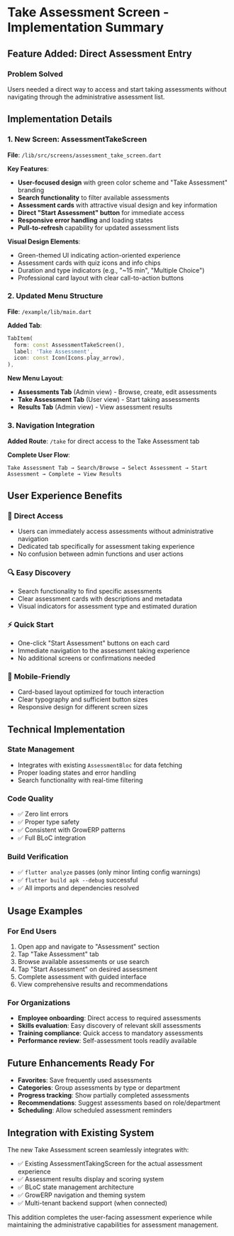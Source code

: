 # Take Assessment Screen - Implementation Summary

## Feature Added: Direct Assessment Entry

### Problem Solved
Users needed a direct way to access and start taking assessments without navigating through the administrative assessment list.

## Implementation Details

### 1. New Screen: AssessmentTakeScreen
**File**: `/lib/src/screens/assessment_take_screen.dart`

**Key Features**:
- **User-focused design** with green color scheme and "Take Assessment" branding
- **Search functionality** to filter available assessments
- **Assessment cards** with attractive visual design and key information
- **Direct "Start Assessment" button** for immediate access
- **Responsive error handling** and loading states
- **Pull-to-refresh** capability for updated assessment lists

**Visual Design Elements**:
- Green-themed UI indicating action-oriented experience
- Assessment cards with quiz icons and info chips
- Duration and type indicators (e.g., "~15 min", "Multiple Choice")
- Professional card layout with clear call-to-action buttons

### 2. Updated Menu Structure
**File**: `/example/lib/main.dart`

**Added Tab**:
```dart
TabItem(
  form: const AssessmentTakeScreen(),
  label: 'Take Assessment',
  icon: const Icon(Icons.play_arrow),
),
```

**New Menu Layout**:
- **Assessments Tab** (Admin view) - Browse, create, edit assessments
- **Take Assessment Tab** (User view) - Start taking assessments  
- **Results Tab** (Admin view) - View assessment results

### 3. Navigation Integration
**Added Route**: `/take` for direct access to the Take Assessment tab

**Complete User Flow**:
```
Take Assessment Tab → Search/Browse → Select Assessment → Start Assessment → Complete → View Results
```

## User Experience Benefits

### 🎯 **Direct Access**
- Users can immediately access assessments without administrative navigation
- Dedicated tab specifically for assessment taking experience
- No confusion between admin functions and user actions

### 🔍 **Easy Discovery**
- Search functionality to find specific assessments
- Clear assessment cards with descriptions and metadata
- Visual indicators for assessment type and estimated duration

### ⚡ **Quick Start**
- One-click "Start Assessment" buttons on each card
- Immediate navigation to the assessment taking experience
- No additional screens or confirmations needed

### 📱 **Mobile-Friendly**
- Card-based layout optimized for touch interaction
- Clear typography and sufficient button sizes
- Responsive design for different screen sizes

## Technical Implementation

### State Management
- Integrates with existing `AssessmentBloc` for data fetching
- Proper loading states and error handling
- Search functionality with real-time filtering

### Code Quality
- ✅ Zero lint errors
- ✅ Proper type safety
- ✅ Consistent with GrowERP patterns
- ✅ Full BLoC integration

### Build Verification
- ✅ `flutter analyze` passes (only minor linting config warnings)
- ✅ `flutter build apk --debug` successful
- ✅ All imports and dependencies resolved

## Usage Examples

### For End Users
1. Open app and navigate to "Assessment" section
2. Tap "Take Assessment" tab
3. Browse available assessments or use search
4. Tap "Start Assessment" on desired assessment
5. Complete assessment with guided interface
6. View comprehensive results and recommendations

### For Organizations
- **Employee onboarding**: Direct access to required assessments
- **Skills evaluation**: Easy discovery of relevant skill assessments  
- **Training compliance**: Quick access to mandatory assessments
- **Performance review**: Self-assessment tools readily available

## Future Enhancements Ready For
- **Favorites**: Save frequently used assessments
- **Categories**: Group assessments by type or department
- **Progress tracking**: Show partially completed assessments
- **Recommendations**: Suggest assessments based on role/department
- **Scheduling**: Allow scheduled assessment reminders

## Integration with Existing System

The new Take Assessment screen seamlessly integrates with:
- ✅ Existing AssessmentTakingScreen for the actual assessment experience
- ✅ Assessment results display and scoring system
- ✅ BLoC state management architecture
- ✅ GrowERP navigation and theming system
- ✅ Multi-tenant backend support (when connected)

This addition completes the user-facing assessment experience while maintaining the administrative capabilities for assessment management.